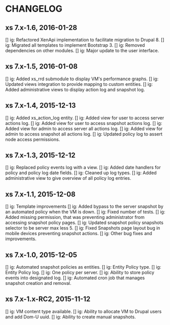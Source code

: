 # CHANGELOG #
xs 7.x-1.6, 2016-01-28
----------------------
[] ig: Refactored XenApi implementation to facilitate migration to Drupal 8.
[] ig: Migrated all templates to implement Bootstrap 3.
[] ig: Removed dependencies on other modules.
[] ig: Major update to the user interface.

xs 7.x-1.5, 2016-01-08
----------------------
[] ig: Added xs_rrd submodule to display VM's performance graphs.
[] ig: Updated views integration to provide mapping to custom entities.
[] ig: Added administrative views to display action log and snapshot log.

xs 7.x-1.4, 2015-12-13
----------------------
[] ig: Added xs_action_log entity.
[] ig: Added view for user to access server actions log.
[] ig: Added view for user to access snapshot actions log.
[] ig: Added view for admin to access server all actions log.
[] ig: Added view for admin to access snapshot all actions log.
[] ig: Updated policy log to assert node access permissions.

xs 7.x-1.3, 2015-12-12
----------------------
[] ig: Replaced policy events log with a view. 
[] ig: Added date handlers for policy and policy log date fields. 
[] ig: Cleaned up log types.
[] ig: Added administrative view to give overview of all policy log entries.

xs 7.x-1.1, 2015-12-08
----------------------
[] ig: Template improvements
[] ig: Added bypass to the server snapshot by an automated policy when the VM is down.
[] ig: Fixed number of tests.
[] ig: Added missing permission, that was preventing administrator from accessing
       snapshot policy pages.
[] ig: Updated snapshot policy snapshots selector to be server max less 5.
[] ig: Fixed Snapshots page layout bug in mobile devices preventing snapshot actions.
[] ig: Other bug fixes and improvements.

xs 7.x-1.0, 2015-12-05
----------------------
[] ig: Automated snapshot policies as entities.
[] ig: Entity Policy type.
[] ig: Entity Policy log.
[] ig: One policy per server.
[] ig: Ability to store policy events into designated log.
[] ig: Automated cron job that manages snapshot creation and removal.

xs 7.x-1.x-RC2, 2015-11-12
--------------------------
[] ig: VM content type available.
[] ig: Ability to allocate VM to Drupal users and add Dom-U uuid.
[] ig: Ability to create manual snapshots.
